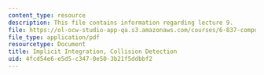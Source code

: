 ```yaml
---
content_type: resource
description: This file contains information regarding lecture 9.
file: https://ol-ocw-studio-app-qa.s3.amazonaws.com/courses/6-837-computer-graphics-fall-2012/4fcd54e6e5d5c3470e503b21f5ddbbf2_MIT6_837F12_Lec09.pdf
file_type: application/pdf
resourcetype: Document
title: Implicit Integration, Collision Detection
uid: 4fcd54e6-e5d5-c347-0e50-3b21f5ddbbf2
---
```

